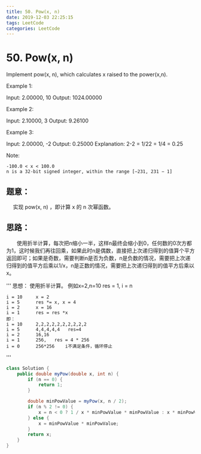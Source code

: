 ```yaml
---
title: 50. Pow(x, n)
date: 2019-12-03 22:25:15
tags: LeetCode
categories: LeetCode
---
```


# 50. Pow(x, n)

Implement pow(x, n), which calculates x raised to the power(x,n).

Example 1:

Input: 2.00000, 10
Output: 1024.00000
<!--more-->
Example 2:

Input: 2.10000, 3
Output: 9.26100

Example 3:

Input: 2.00000, -2
Output: 0.25000
Explanation: 2-2 = 1/22 = 1/4 = 0.25

Note:

    -100.0 < x < 100.0
    n is a 32-bit signed integer, within the range [−231, 231 − 1]

## 题意：

　	实现 pow(x, n) ，即计算 x 的 n 次幂函数。

## 思路：

　　使用折半计算，每次把n缩小一半，这样n最终会缩小到0，任何数的0次方都为1，这时候我们再往回乘，如果此时n是偶数，直接把上次递归得到的值算个平方返回即可；如果是奇数，需要判断n是否为负数，n是负数的情况，需要把上次递归得到的值平方后乘以1/x，n是正数的情况，需要把上次递归得到的值平方后乘以x。

'''
思想： 使用折半计算。
    例如x=2,n=10
		res = 1, i = n

    i = 10     x = 2
    i = 5      res *= x, x = 4
    i = 2      x = 16
    i = 1      res = res *x
    即：
    i = 10     2,2,2,2,2,2,2,2,2,2
    i = 5      4,4,4,4,4   res=4
    i = 2      16,16
    i = 1      256,   res = 4 * 256
    i = 0      256*256    i不满足条件，循环停止

'''

```Java
class Solution {
    public double myPow(double x, int n) {
        if (n == 0) {
            return 1;
        }

        double minPowValue = myPow(x, n / 2);
        if (n % 2 != 0) {
            x = n < 0 ? 1 / x * minPowValue * minPowValue : x * minPowValue * minPowValue;
        } else {
            x = minPowValue * minPowValue;
        }
        return x;
    }
}
```
